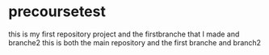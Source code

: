 # precoursetest
this is my first repository project and the firstbranche that I made and branche2
this is both the main repository and the first branche and branch2
